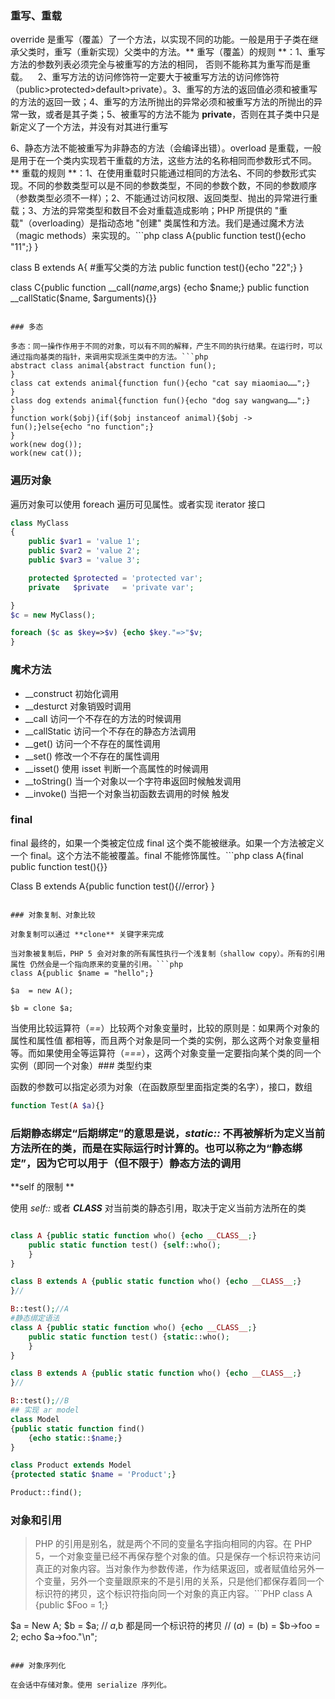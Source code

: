 ### 重写、重载

override 是重写（覆盖）了一个方法，以实现不同的功能。一般是用于子类在继承父类时，重写（重新实现）父类中的方法。** 重写（覆盖）的规则 **：1、重写方法的参数列表必须完全与被重写的方法的相同， 否则不能称其为重写而是重载。
   2、重写方法的访问修饰符一定要大于被重写方法的访问修饰符（public>protected>default>private）。3、重写的方法的返回值必须和被重写的方法的返回一致；4、重写的方法所抛出的异常必须和被重写方法的所抛出的异常一致，或者是其子类；5、被重写的方法不能为 **private**，否则在其子类中只是新定义了一个方法，并没有对其进行重写

   6、静态方法不能被重写为非静态的方法（会编译出错）。overload 是重载，一般是用于在一个类内实现若干重载的方法，这些方法的名称相同而参数形式不同。** 重载的规则 **：1、在使用重载时只能通过相同的方法名、不同的参数形式实现。不同的参数类型可以是不同的参数类型，不同的参数个数，不同的参数顺序（参数类型必须不一样）；2、不能通过访问权限、返回类型、抛出的异常进行重载；3、方法的异常类型和数目不会对重载造成影响；PHP 所提供的 "重载"（overloading）是指动态地 "创建" 类属性和方法。我们是通过魔术方法（magic methods）来实现的。```php
class A{public function test(){echo "11";}
}

class B extends A{
  #重写父类的方法
  public function test(){echo "22";}
}

class C{public function __call($name,$args) {echo $name;}
  public function __callStatic($name, $arguments){}}
```

### 多态

多态：同一操作作用于不同的对象，可以有不同的解释，产生不同的执行结果。在运行时，可以通过指向基类的指针，来调用实现派生类中的方法。```php
abstract class animal{abstract function fun();
}
class cat extends animal{function fun(){echo "cat say miaomiao……";}
}
class dog extends animal{function fun(){echo "dog say wangwang……";}
}
function work($obj){if($obj instanceof animal){$obj -> fun();}else{echo "no function";}
}
work(new dog()); 
work(new cat());
```

### 遍历对象

遍历对象可以使用 foreach 遍历可见属性。或者实现 iterator 接口

```php
class MyClass
{
    public $var1 = 'value 1';
    public $var2 = 'value 2';
    public $var3 = 'value 3';

    protected $protected = 'protected var';
    private   $private   = 'private var';

}
$c = new MyClass();

foreach ($c as $key=>$v) {echo $key."=>"$v;
}

```

### 魔术方法

- __construct 初始化调用
- __desturct 对象销毁时调用
- __call 访问一个不存在的方法的时候调用
- __callStatic 访问一个不存在的静态方法调用
- __get() 访问一个不存在的属性调用
- __set() 修改一个不存在的属性调用
- __isset() 使用 isset 判断一个高属性的时候调用
- __toString() 当一个对象以一个字符串返回时候触发调用
- __invoke() 当把一个对象当初函数去调用的时候 触发



### final

final 最终的，如果一个类被定位成 final 这个类不能被继承。如果一个方法被定义一个 final。这个方法不能被覆盖。final 不能修饰属性。```php
class A{final public function test(){}}

Class B extends A{public function test(){//error}
}
```

### 对象复制、对象比较

对象复制可以通过 **clone** 关键字来完成

当对象被复制后，PHP 5 会对对象的所有属性执行一个浅复制（shallow copy）。所有的引用属性 仍然会是一个指向原来的变量的引用。```php
class A{public $name = "hello";}

$a  = new A();

$b = clone $a;
```

当使用比较运算符（*==*）比较两个对象变量时，比较的原则是：如果两个对象的属性和属性值 都相等，而且两个对象是同一个类的实例，那么这两个对象变量相等。而如果使用全等运算符（*===*），这两个对象变量一定要指向某个类的同一个实例（即同一个对象）### 类型约束

函数的参数可以指定必须为对象（在函数原型里面指定类的名字），接口，数组

```php
function Test(A $a){}
```

### 后期静态绑定“后期绑定”的意思是说，*static::* 不再被解析为定义当前方法所在的类，而是在实际运行时计算的。也可以称之为“静态绑定”，因为它可以用于（但不限于）静态方法的调用

**self 的限制 **

使用 *self::* 或者 *__CLASS__* 对当前类的静态引用，取决于定义当前方法所在的类

```php

class A {public static function who() {echo __CLASS__;}
    public static function test() {self::who();
    }
}

class B extends A {public static function who() {echo __CLASS__;}
}//

B::test();//A
#静态绑定语法
class A {public static function who() {echo __CLASS__;}
    public static function test() {static::who();
    }
}

class B extends A {public static function who() {echo __CLASS__;}
}//

B::test();//B
## 实现 ar model
class Model 
{public static function find() 
    {echo static::$name;} 
} 

class Product extends Model 
{protected static $name = 'Product';} 

Product::find();
```

### 对象和引用

> PHP 的引用是别名，就是两个不同的变量名字指向相同的内容。在 PHP 5，一个对象变量已经不再保存整个对象的值。只是保存一个标识符来访问真正的对象内容。当对象作为参数传递，作为结果返回，或者赋值给另外一个变量，另外一个变量跟原来的不是引用的关系，只是他们都保存着同一个标识符的拷贝，这个标识符指向同一个对象的真正内容。```PHP
class A {public $Foo = 1;}  

$a = New A;
$b = $a;     // $a ,$b 都是同一个标识符的拷贝
             // ($a) = ($b) = <id>
$b->foo = 2;
echo $a->foo."\n";
```

### 对象序列化

在会话中存储对象。使用 serialize 序列化。